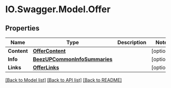 # IO.Swagger.Model.Offer
## Properties

Name | Type | Description | Notes
------------ | ------------- | ------------- | -------------
**Content** | [**OfferContent**](OfferContent.md) |  | [optional] 
**Info** | [**BeezUPCommonInfoSummaries**](BeezUPCommonInfoSummaries.md) |  | [optional] 
**Links** | [**OfferLinks**](OfferLinks.md) |  | [optional] 

[[Back to Model list]](../README.md#documentation-for-models) [[Back to API list]](../README.md#documentation-for-api-endpoints) [[Back to README]](../README.md)

